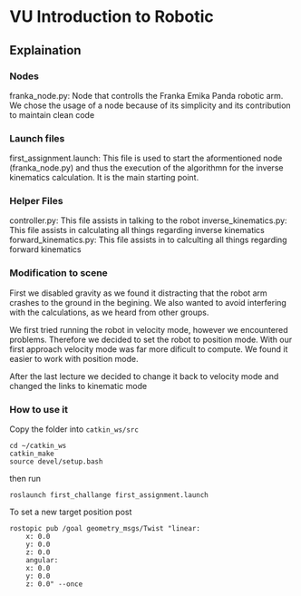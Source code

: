 # VU Introduction to Robotic

## Explaination

### Nodes
franka_node.py: Node that controlls the Franka Emika Panda robotic arm.
We chose the usage of a node because of its simplicity and its contribution to maintain clean code

### Launch files
first_assignment.launch: This file is used to start the aformentioned node (franka_node.py) and thus
the execution of the algorithmn for the inverse kinematics calculation. It is the main starting point.

### Helper Files
controller.py: This file assists in talking to the robot
inverse_kinematics.py: This file assists in calculating all things regarding inverse kinematics
forward_kinematics.py: This file assists in to calculting all things regarding forward kinematics

### Modification to scene
First we disabled gravity as we found it distracting that the robot arm crashes to the ground in the
begining. We also wanted to avoid interfering with the calculations, as we heard from other groups.

We first tried running the robot in velocity mode, however we encountered problems. Therefore we
decided to set the robot to position mode. With our first approach velocity mode was far more dificult
to compute. We found it easier to work with position mode.

After the last lecture we decided to change it back to velocity mode and changed the links to kinematic mode

### How to use it
Copy the folder into `catkin_ws/src`

```
cd ~/catkin_ws
catkin_make
source devel/setup.bash
```
then run

```
roslaunch first_challange first_assignment.launch
```

To set a new target position post

```
rostopic pub /goal geometry_msgs/Twist "linear:
    x: 0.0
    y: 0.0
    z: 0.0
    angular:
    x: 0.0
    y: 0.0
    z: 0.0" --once
```

